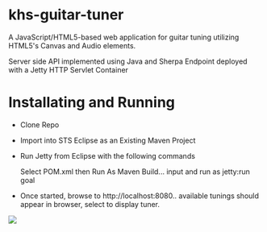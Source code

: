 khs-guitar-tuner
================

A JavaScript/HTML5-based web application for guitar tuning utilizing HTML5's Canvas and Audio elements.

Server side API implemented using Java and Sherpa Endpoint deployed with a Jetty HTTP Servlet Container

Installating and Running
========================

* Clone Repo 
* Import into STS Eclipse as an Existing Maven Project 
* Run Jetty from Eclipse with the following commands 

  Select POM.xml then Run As Maven Build... input and run as jetty:run goal 
  
  
* Once started, browse to http://localhost:8080.. available tunings should appear in browser, select to display tuner. 


![](https://github.com/in-the-keyhole/khs-guitar-tuner/blob/master/tuner.png)
     

   

